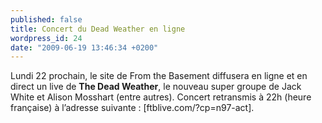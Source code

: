 ```yaml
---
published: false
title: Concert du Dead Weather en ligne
wordpress_id: 24
date: "2009-06-19 13:46:34 +0200"
---
```


Lundi 22 prochain, le site de From the Basement diffusera en ligne et en direct
un live de **The Dead Weather**, le nouveau super groupe de Jack White et Alison
Mosshart (entre autres). Concert retransmis à 22h (heure française) à l’adresse
suivante : [ftblive.com/?cp=n97-act].
